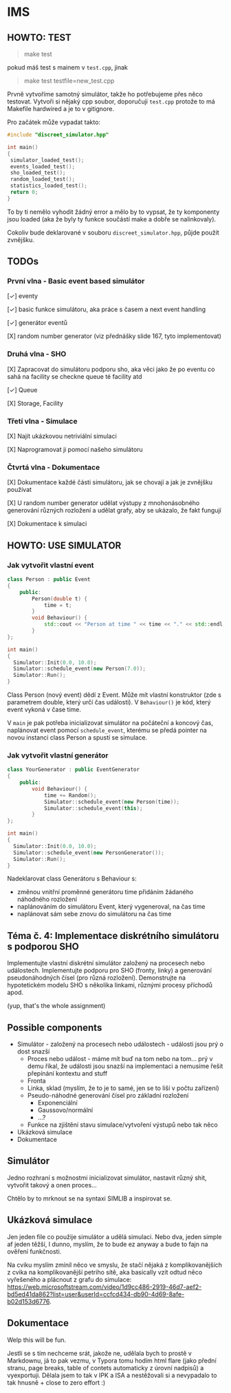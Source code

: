 # IMS

## HOWTO: TEST

> make test

pokud máš test s mainem v `test.cpp`, jinak

> make test testfile=new_test.cpp

Prvně vytvoříme samotný simulátor, takže ho potřebujeme přes něco testovat. Vytvoři si nějaký cpp soubor, doporučuji `test.cpp` protože to má Makefile hardwired a je to v gitignore.

Pro začátek může vypadat takto:

```cpp
#include "discreet_simulator.hpp"

int main()
{
 simulator_loaded_test();
 events_loaded_test();
 sho_loaded_test();
 random_loaded_test();
 statistics_loaded_test();
 return 0;
}
```

To by ti nemělo vyhodit žádný error a mělo by to vypsat, že ty komponenty jsou loaded (aka že byly ty funkce součástí make a dobře se nalinkovaly).

Cokoliv bude deklarované v souboru `discreet_simulator.hpp`, půjde použít zvnějšku.

## TODOs

### První vlna - Basic event based simulátor

[&#10003;] eventy

[&#10003;] basic funkce simulátoru, aka práce s časem a next event handling

[&#10003;] generátor eventů

[X] random number generator (viz přednášky slide 167, tyto implementovat)

### Druhá vlna - SHO

[X] Zapracovat do simulátoru podporu sho, aka věci jako že po eventu co sahá na facility se checkne queue té facility atd

[&#10003;] Queue

[X] Storage, Facility

### Třetí vlna - Simulace

[X] Najít ukázkovou netriviální simulaci

[X] Naprogramovat ji pomocí našeho simulátoru

### Čtvrtá vlna - Dokumentace

[X] Dokumentace každé části simulátoru, jak se chovají a jak je zvnějšku používat

[X] U random number generator udělat výstupy z mnohonásobného generování různých rozložení a udělat grafy, aby se ukázalo, že fakt fungují

[X] Dokumentace k simulaci

## HOWTO: USE SIMULATOR

### Jak vytvořit vlastní event

```cpp
class Person : public Event
{
    public:
        Person(double t) {
            time = t;
        }
        void Behaviour() {
            std::cout << "Person at time " << time << "." << std::endl;
        }
};

int main()
{
  Simulator::Init(0.0, 10.0);
  Simulator::schedule_event(new Person(7.0));
  Simulator::Run();
}
```

Class Person (nový event) dědí z Event. Může mít vlastní konstruktor (zde s parametrem double, který určí čas události). V `Behaviour()` je kód, který event vykoná v čase time.

V `main` je pak potřeba inicializovat simulátor na počáteční a koncový čas, naplánovat event pomocí `schedule_event`, kterému se předá pointer na novou instanci class Person a spustí se simulace.

### Jak vytvořit vlastní generátor

```cpp
class YourGenerator : public EventGenerator
{
    public:
        void Behaviour() {
            time += Random();
            Simulator::schedule_event(new Person(time));
            Simulator::schedule_event(this);
        }
};

int main()
{
  Simulator::Init(0.0, 10.0);
  Simulator::schedule_event(new PersonGenerator());
  Simulator::Run();
}
```

Nadeklarovat class Generátoru s Behaviour s:

- změnou vnitřní proměnné generátoru time přidáním žádaného náhodného rozložení
- naplánováním do simulátoru Event, který vygeneroval, na čas time
- naplánovat sám sebe znovu do simulátoru na čas time

## Téma č. 4: Implementace diskrétního simulátoru s podporou SHO

Implementujte vlastní diskrétní simulátor založený na procesech nebo událostech. Implementujte podporu pro SHO (fronty, linky) a generování pseudonáhodných čísel (pro různá rozložení). Demonstrujte na hypotetickém modelu SHO s několika linkami, různými procesy příchodů apod.

(yup, that's the whole assignment)

## Possible components

* Simulátor - založený na procesech nebo událostech - události jsou prý o dost snazší
  * Proces nebo událost - máme mít buď na tom nebo na tom... prý v demu říkal, že události jsou snazší na implementaci a nemusíme řešit přepínání kontextu and stuff
  * Fronta
  * Linka, sklad (myslím, že to je to samé, jen se to liší v počtu zařízení)
  * Pseudo-náhodné generování čísel pro základní rozložení
    * Exponenciální
    * Gaussovo/normální
    * ...?
  * Funkce na zjištění stavu simulace/vytvoření výstupů nebo tak něco
* Ukázková simulace
* Dokumentace

## Simulátor

Jedno rozhraní s možnostmi inicializovat simulátor, nastavit různý shit, vytvořit takový a onen proces...

Chtělo by to mrknout se na syntaxi SIMLIB a inspirovat se.

## Ukázková simulace

Jen jeden file co použije simulátor a udělá simulaci. Nebo dva, jeden simple af jeden těžší, I dunno, myslím, že to bude ez anyway a bude to fajn na ověření funkčnosti.

Na cviku myslím zmínil něco ve smyslu, že stačí nějaká z komplikovanějších z cvika na komplikovanější petriho sítě, aka basically vzít odtud něco vyřešeného a plácnout z grafu do simulace: https://web.microsoftstream.com/video/1d9cc486-2919-46d7-aef2-bd5ed41da862?list=user&userId=ccfcd434-db90-4d69-8afe-b02d153d6776.

## Dokumentace

Welp this will be fun.

Jestli se s tím nechceme srát, jakože ne, udělala bych to prostě v Markdownu, já to pak vezmu, v Typora tomu hodím html flare (jako přední stranu, page breaks, table of contets automaticky z úrovní nadpisů) a vyexportuji. Dělala jsem to tak v IPK a ISA a nestěžovali si a nevypadalo to tak hnusně + close to zero effort :)
